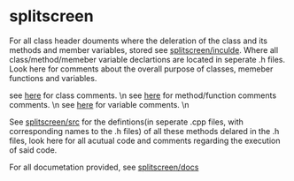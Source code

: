 # splitscreen

For all class header douments where the deleration of the class and its methods and member variables, stored see [splitscreen/inculde](splitscreen/inculde). Where all class/method/memeber variable declartions are located in seperate .h files. Look here for comments about the overall purpose of classes, memeber functions and variables.

see [here](https://google.github.io/styleguide/cppguide.html#Class_Comments) for class comments. \n
see [here](https://google.github.io/styleguide/cppguide.html#Function_Comments) for method/function comments comments. \n
see [here](https://google.github.io/styleguide/cppguide.html#Variable_Comments) for variable comments. \n

See [splitscreen/src](splitscreen/src) for the defintions(in seperate .cpp files, with corresponding names to the .h files) of all these methods delared in the .h files, look here for all acutual code and comments regarding the execution of said code.

For all documetation provided, see [splitscreen/docs](splitscreen/docs)
